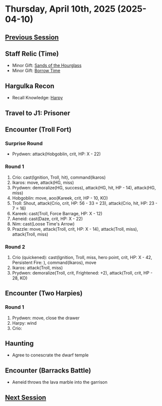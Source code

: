 # Thursday, April 10th, 2025 (2025-04-10)

## [Previous Session](./2025-03-27.md)

## Staff Relic (Time)

- Minor Gift: [Sands of the Hourglass](https://2e.aonprd.com/Relics.aspx?ID=104)
- Minor Gift: [Borrow Time](https://2e.aonprd.com/Relics.aspx?ID=103)

## Hargulka Recon

- Recall Knowledge: [Harpy](https://2e.aonprd.com/Monsters.aspx?ID=3046)

## Travel to J1: Prisoner

## Encounter (Troll Fort)

### Surprise Round

- Prydwen: attack(Hobgoblin, crit, HP: X - 22)

### Round 1

1. Crio: cast(Ignition, Troll, hit), command(Ikaros)
1. Ikaros: move, attack(HG, miss)
1. Prydwen: demoralize(HG, success), attack(HG, hit, HP - 14), attack(HG, miss)
1. Hobgoblin: move, aoo(Kareek, crit, HP - 10, KO)
1. Troll: Shout, attack(Crio, crit, HP: 56 - 33 = 23), attack(Crio, hit, HP: 23 - 7 = 16)
1. Kareek: cast(Troll, Force Barrage, HP: X - 12)
1. Aeneid: cast(Daze, crit, HP: X - 22)
1. Nim: cast(Loose Time's Arrow)
1. Prazzle: move, attack(Troll, crit, HP: X - 14), attack(Troll, miss), attack(Troll, miss)

### Round 2

1. Crio (quickened): cast(Ignition, Troll, miss, hero point, crit, HP: X - 42, Persistent Fire: ), command(Ikaros), move
1. Ikaros: attack(Troll, miss)
1. Prydwen: demoralize(Troll, crit, Frightened: +2), attack(Troll, crit, HP - 28, KO)

## Encounter (Two Harpies)

### Round 1

1. Prydwen: move, close the drawer
1. Harpy: wind 
1. Crio: 

## Haunting

- Agree to conescrate the dwarf temple

## Encounter (Barracks Battle)

- Aeneid throws the lava marble into the garrison

## [Next Session](./2025-04-24.md)
